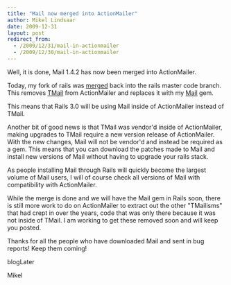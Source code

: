 ```yaml
---
title: "Mail now merged into ActionMailer"
author: Mikel Lindsaar
date: 2009-12-31
layout: post
redirect_from:
  - /2009/12/31/mail-in-actionmailer
  - /2009/12/30/mail-in-actionmailer
---
```

Well, it is done, Mail 1.4.2 has now been merged into ActionMailer.

Today, my fork of rails was
[merged](http://github.com/rails/rails/commit/71ffa760701d2240ece5f17b75df316611ecb3d0)
back into the rails master code branch. This removes
[TMail](http://tmail.rubyforge.org) from ActionMailer and replaces it
with my [Mail](http://www.lindsaar.net/2009/10/28/new-mail-gem-released)
gem.

This means that Rails 3.0 will be using Mail inside of ActionMailer
instead of TMail.

Another bit of good news is that TMail was vendor'd inside of
ActionMailer, making upgrades to TMail require a new version release of
ActionMailer. With the new changes, Mail will not be vendor'd and
instead be required as a gem. This means that you can download the
patches made to Mail and install new versions of Mail without having to
upgrade your rails stack.

As people installing Mail through Rails will quickly become the largest
volume of Mail users, I will of course check all versions of Mail with
compatibility with ActionMailer.

While the merge is done and we will have the Mail gem in Rails soon,
there is still more work to do on ActionMailer to extract out the other
"TMailisms" that had crept in over the years, code that was only there
because it was not inside of TMail. I am working to get these removed
soon and will keep you posted.

Thanks for all the people who have downloaded Mail and sent in bug
reports! Keep them coming!

blogLater

Mikel


